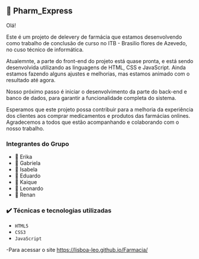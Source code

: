 ## :pill: Pharm_Express

Olá!

Este é um projeto de delevery de farmácia que estamos desenvolvendo como trabalho de conclusão de curso no ITB - Brasilio flores 
de Azevedo, no cuso técnico de informática.

Atualemnte, a parte do front-end do projeto está quase pronta, e está sendo desenvolvida utilizando as linguagens de HTML, CSS 
e JavaScript. Ainda estamos fazendo alguns ajustes e melhorias, mas estamos animado com o resultado até agora.

Nosso próximo passo é iniciar o desenvolvimento da parte do back-end e banco de dados, para garantir a funcionalidade 
completa do sistema.

Esperamos que este projeto possa contribuir para a melhoria da experiência dos clientes aos comprar medicamentos e produtos das 
farmácias onlines. Agradecemos a todos que estão acompanhando e colaborando com o nosso trabalho.

### Integrantes do Grupo
- :raising_hand: Erika
- :raising_hand: Gabriela
- :raising_hand: Isabela
- :boy: Eduardo 
- :boy: Kaique
- :boy: Leonardo
- :boy: Renan

### ✔️ Técnicas e tecnologias utilizadas

- ``HTML5``
- ``CSS3``
- ``JavaScript``

-Para acessar o site 
https://lisboa-leo.github.io/Farmacia/
